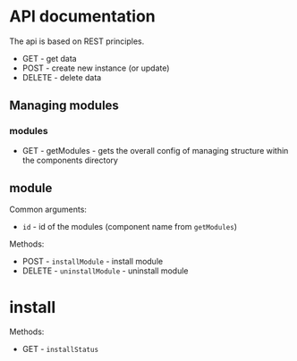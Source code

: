 # API documentation

The api is based on REST principles.

* GET - get data
* POST - create new instance (or update)
* DELETE - delete data

## Managing modules

### modules

* GET - getModules - gets the overall config of managing structure within the components directory

## module

Common arguments:
* `id` - id of the modules (component name from `getModules`)

Methods:
* POST - `installModule` - install module
* DELETE - `uninstallModule` - uninstall module


# install

Methods:
* GET - `installStatus`
